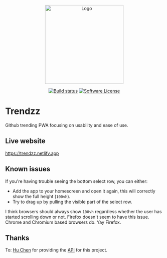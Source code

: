 <p align="center">
  <img src="https://github.com/omarryhan/trendzz/raw/master/public/logo_circular/512w/logo_circular.png" alt="Logo" title="Trendzz" height="250" width="250"/>
  <p align="center">
    <a href="https://app.netlify.com/sites/trendzz/deploys"><img alt="Build status" src="https://api.netlify.com/api/v1/badges/e36c5fe0-37d4-4190-903a-df004d01cef2/deploy-status"></a>
    <a href="https://github.com/omarryhan/trendzz"><img alt="Software License" src="https://img.shields.io/badge/license-MIT-brightgreen.svg?style=flat-square"></a>
  </p>
</p>

# Trendzz

Github trending PWA focusing on usability and ease of use.

## Live website

https://trendzz.netlify.app

## Known issues

If you're having trouble seeing the bottom select row, you can either:

- Add the app to your homescreen and open it again, this will correctly show the full height (`100vh`).
- Try to drag up by pulling the visible part of the select row.

I think browsers should always show `100vh` regardless whether the user has started scrolling down or not.
Firefox doesn't seem to have this issue. Chrome and Chromium based browsers do. Yay Firefox.

## Thanks

To: [Hu Chen](https://github.com/huchenme) for providing the [API](https://github.com/huchenme/github-trending-api) for this project.

